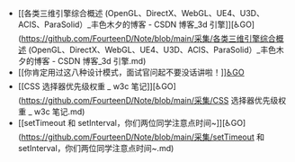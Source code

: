 - [[各类三维引擎综合概述 (OpenGL、DirectX、WebGL、UE4、U3D、ACIS、ParaSolid）_丰色木夕的博客 - CSDN 博客_3d 引擎]][♿GO](https://github.com/FourteenD/Note/blob/main/采集/各类三维引擎综合概述 (OpenGL、DirectX、WebGL、UE4、U3D、ACIS、ParaSolid）_丰色木夕的博客 - CSDN 博客_3d 引擎.md)
- [[你肯定用过这八种设计模式，面试官问起不要没话讲啦！]][♿GO](https://github.com/FourteenD/Note/blob/main/采集/你肯定用过这八种设计模式，面试官问起不要没话讲啦！.md)
- [[CSS 选择器优先级权重 _ w3c 笔记]][♿GO](https://github.com/FourteenD/Note/blob/main/采集/CSS 选择器优先级权重 _ w3c 笔记.md)
- [[setTimeout 和 setInterval，你们两位同学注意点时间~]][♿GO](https://github.com/FourteenD/Note/blob/main/采集/setTimeout 和 setInterval，你们两位同学注意点时间~.md)

